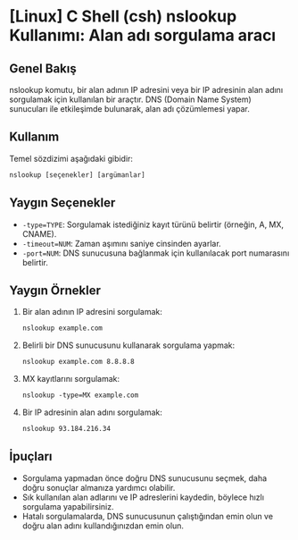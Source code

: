 # [Linux] C Shell (csh) nslookup Kullanımı: Alan adı sorgulama aracı

## Genel Bakış
nslookup komutu, bir alan adının IP adresini veya bir IP adresinin alan adını sorgulamak için kullanılan bir araçtır. DNS (Domain Name System) sunucuları ile etkileşimde bulunarak, alan adı çözümlemesi yapar.

## Kullanım
Temel sözdizimi aşağıdaki gibidir:
```csh
nslookup [seçenekler] [argümanlar]
```

## Yaygın Seçenekler
- `-type=TYPE`: Sorgulamak istediğiniz kayıt türünü belirtir (örneğin, A, MX, CNAME).
- `-timeout=NUM`: Zaman aşımını saniye cinsinden ayarlar.
- `-port=NUM`: DNS sunucusuna bağlanmak için kullanılacak port numarasını belirtir.

## Yaygın Örnekler
1. Bir alan adının IP adresini sorgulamak:
   ```csh
   nslookup example.com
   ```

2. Belirli bir DNS sunucusunu kullanarak sorgulama yapmak:
   ```csh
   nslookup example.com 8.8.8.8
   ```

3. MX kayıtlarını sorgulamak:
   ```csh
   nslookup -type=MX example.com
   ```

4. Bir IP adresinin alan adını sorgulamak:
   ```csh
   nslookup 93.184.216.34
   ```

## İpuçları
- Sorgulama yapmadan önce doğru DNS sunucusunu seçmek, daha doğru sonuçlar almanıza yardımcı olabilir.
- Sık kullanılan alan adlarını ve IP adreslerini kaydedin, böylece hızlı sorgulama yapabilirsiniz.
- Hatalı sorgulamalarda, DNS sunucusunun çalıştığından emin olun ve doğru alan adını kullandığınızdan emin olun.